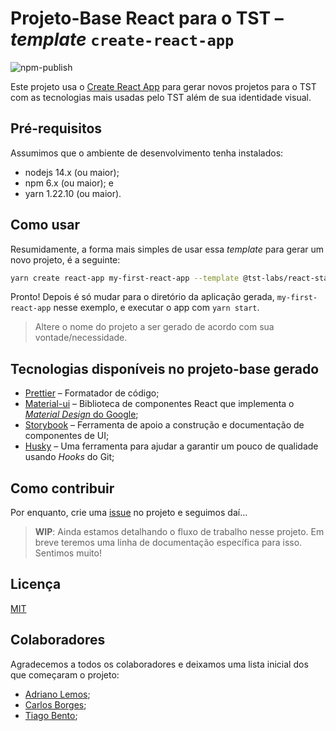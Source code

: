 # Projeto-Base React para o TST – _template_ `create-react-app`

![npm-publish](https://github.com/tst-labs/react-starter/workflows/npm-publish/badge.svg)

Este projeto usa o [Create React App](https://github.com/facebook/create-react-app) para gerar novos projetos para o TST com as tecnologias mais usadas pelo TST além de sua identidade visual.

## Pré-requisitos

Assumimos que o ambiente de desenvolvimento tenha instalados:

- nodejs 14.x (ou maior);
- npm 6.x (ou maior); e
- yarn 1.22.10 (ou maior).

## Como usar

Resumidamente, a forma mais simples de usar essa _template_ para gerar um novo projeto, é a seguinte:

```bash
yarn create react-app my-first-react-app --template @tst-labs/react-starter
```

Pronto! Depois é só mudar para o diretório da aplicação gerada, `my-first-react-app` nesse exemplo, e executar o app com `yarn start`.

> Altere o nome do projeto a ser gerado de acordo com sua vontade/necessidade.

## Tecnologias disponíveis no projeto-base gerado

- [Prettier](https://prettier.io/) – Formatador de código;
- [Material-ui](https://material-ui.com/) – Biblioteca de componentes React que implementa o [_Material Design_ do Google](https://material.io/);
- [Storybook](https://storybook.js.org/) – Ferramenta de apoio a construção e documentação de componentes de UI;
- [Husky](https://github.com/typicode/husky) – Uma ferramenta para ajudar a garantir um pouco de qualidade usando _Hooks_ do Git;

## Como contribuir

Por enquanto, crie uma [issue](https://github.com/tst-labs/react-starter/issues) no projeto e seguimos daí...

> **WIP**: Ainda estamos detalhando o fluxo de trabalho nesse projeto. Em breve teremos uma linha de documentação específica para isso. Sentimos muito!

## Licença

[MIT](./LICENSE)

## Colaboradores

Agradecemos a todos os colaboradores e deixamos uma lista inicial dos que começaram o projeto:

- [Adriano Lemos](https://github.com/adriano-lemos-dev);
- [Carlos Borges](https://github.com/calimaborges);
- [Tiago Bento](https://github.com/tiagobentotst);
